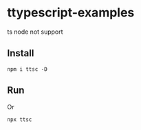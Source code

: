 # ttypescript-examples

ts node not support

## Install

```
npm i ttsc -D
```

## Run

Or

```
npx ttsc
```
